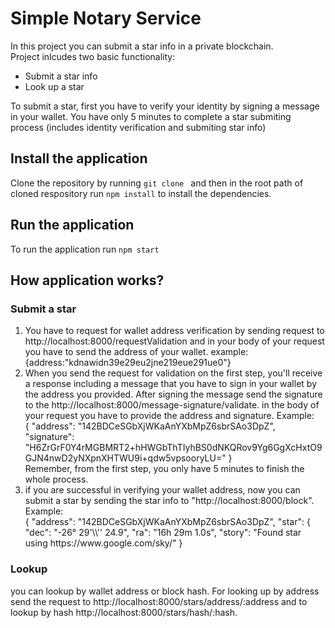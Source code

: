 # Simple Notary Service

In this project you can submit a star info in a private blockchain.<br/>
Project inlcudes two basic functionality:

<ul>
<li>Submit a star info</li>
<li>Look up a star</li>
</ul>
To submit a star, first you have to verify your identity by signing a message in your wallet. You have only 5 minutes to complete a star submiting process (includes identity verification and submiting star info)
 
 ## Install the application
 Clone the repository by running ```git clone ``` and then in the root path of cloned respository run ```npm install``` to install the dependencies.

## Run the application

To run the application run `npm start`

## How application works?

### Submit a star

 <ol>
 <li>You have to request for wallet address verification by sending request to http://localhost:8000/requestValidation and in your body of your request you have to send the address of your wallet.
 example:<br/>
  {address:"kdnawidn39e29eu2jne219eue291ue0"}
 </li>
 <li>When you send the request for validation on the first step, you'll receive a response including a message that you have to sign in your wallet by the address you provided. After signing the message send the signature to the  http://localhost:8000/message-signature/validate. in the body of your request you have to provide the address and signature. Example:<br/>
 {
  "address": "142BDCeSGbXjWKaAnYXbMpZ6sbrSAo3DpZ",
  "signature": "H6ZrGrF0Y4rMGBMRT2+hHWGbThTIyhBS0dNKQRov9Yg6GgXcHxtO9GJN4nwD2yNXpnXHTWU9i+qdw5vpsooryLU="
}
<br/>
Remember, from the first step, you only have 5 minutes to finish the whole process. 
 </li>
 <li>if you are successful in verifying your wallet address, now you can submit a star by sending the star info to "http://localhost:8000/block". Example:<br/> 
 {
  "address": "142BDCeSGbXjWKaAnYXbMpZ6sbrSAo3DpZ",
  "star": {
    "dec": "-26° 29'\\'' 24.9",
    "ra": "16h 29m 1.0s",
    "story": "Found star using https://www.google.com/sky/"
  }
 </li>
 </ol>

### Lookup

you can lookup by wallet address or block hash. For looking up by address send the request to http://localhost:8000/stars/address/:address
and to lookup by hash http://localhost:8000/stars/hash/:hash.
